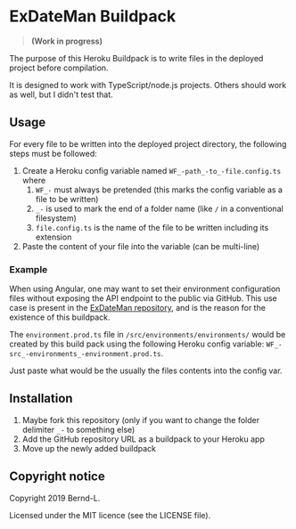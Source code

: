 # ExDateMan Buildpack

> **(Work in progress)**

The purpose of this Heroku Buildpack is to write files in the deployed project before compilation.

It is designed to work with TypeScript/node.js projects. Others should work as well, but I didn't test that.

## Usage

For every file to be written into the deployed project directory, the following steps must be followed:

1. Create a Heroku config variable named `WF_-path_-to_-file.config.ts` where
   1. `WF_-` must always be pretended (this marks the config variable as a file to be written)
   2. `_-` is used to mark the end of a folder name (like `/` in a conventional filesystem)
   3. `file.config.ts` is the name of the file to be written including its extension
2. Paste the content of your file into the variable (can be multi-line)

### Example

When using Angular, one may want to set their environment configuration files without exposing the API endpoint to the public via GitHub.
This use case is present in the [ExDateMan repository](https://github.com/Bernd-L/exDateMan), and is the reason for the existence of this buildpack.

The `environment.prod.ts` file in `/src/environments/environments/` would be created by this build pack using the following Heroku config variable: `WF_-src_-environments_-environment.prod.ts`.

Just paste what would be the usually the files contents into the config var.

## Installation

1. Maybe fork this repository (only if you want to change the folder delimiter `_-` to something else)
2. Add the GitHub repository URL as a buildpack to your Heroku app
3. Move up the newly added buildpack

## Copyright notice

Copyright 2019 Bernd-L.

Licensed under the MIT licence (see the LICENSE file).